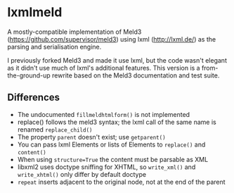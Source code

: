 # lxmlmeld

A mostly-compatible  implementation of Meld3
(https://github.com/supervisor/meld3) using lxml (http://lxml.de/) as the
parsing and serialisation engine.

I previously forked Meld3 and made it use lxml, but the code wasn't elegant
as it didn't use much of lxml's additional features. This version is a
from-the-ground-up rewrite based on the Meld3 documentation and test suite.

## Differences

 - The undocumented `fillmeldhtmlform()` is not implemented
 - replace() follows the meld3 syntax; the lxml call of the same name is
   renamed `replace_child()`
 - The property `parent` doesn't exist; use `getparent()`
 - You can pass lxml Elements or lists of Elements to `replace()` and
   `content()`
 - When using `structure=True` the content must be parsable as XML
 - libxml2 uses doctype sniffing for XHTML, so `write_xml()` and
   `write_xhtml()` only differ by default doctype
 - `repeat` inserts adjacent to the original node, not at the end of the
   parent
